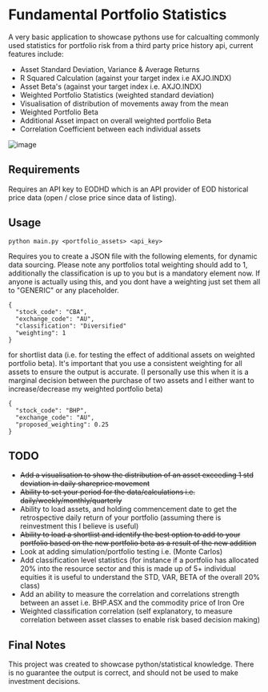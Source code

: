 # Fundamental Portfolio Statistics

A very basic application to showcase pythons use for calcualting commonly used statistics for portfolio risk from a third party price history api, current features include:
  - Asset Standard Deviation, Variance & Average Returns
  - R Squared Calculation (against your target index i.e AXJO.INDX)
  - Asset Beta's (against your target index i.e. AXJO.INDX)
  - Weighted Portfolio Statistics (weighted standard deviation)
  - Visualisation of distribution of movements away from the mean
  - Weighted Portfolio Beta
  - Additional Asset impact on overall weighted portfolio Beta
  - Correlation Coefficient between each individual assets

![image](https://github.com/realLew1s/portfolio-risk-analysis/assets/131590570/c1770286-d0e8-46c3-a948-d7a0f9fb1479)

## Requirements

Requires an API key to EODHD which is an API provider of EOD historical price data (open / close price since data of listing).

## Usage

```
python main.py <portfolio_assets> <api_key>
```

Requires you to create a JSON file with the following elements, for dynamic data sourcing. Please note any portfolios total weighting should add to 1, additionally the classification is up to you but is a mandatory element now. If anyone is actually using this, and you dont have a weighting just set them all to "GENERIC" or any placeholder.

```
{
  "stock_code": "CBA",
  "exchange_code": "AU",
  "classification": "Diversified"
  "weighting": 1
}
```

for shortlist data (i.e. for testing the effect of additional assets on weighted portfolio beta). It's important that you use a consistent weighting for all assets to ensure the output is accurate. (I personally use this when it is a marginal decision between the purchase of two assets and I either want to increase/decrease my weighted portfolio beta)

```
{
  "stock_code": "BHP",
  "exchange_code": "AU",
  "proposed_weighting": 0.25
}
```


## TODO

- ~~Add a visualisation to show the distribution of an asset exceeding 1 std deviation in daily shareprice movement~~
- ~~Ability to set your period for the data/calculations i.e. daily/weekly/monthly/quarterly~~
- Ability to load assets, and holding commencement date to get the retrospective daily return of your portfolio (assuming there is reinvestment this I believe is useful)
- ~~Ability to load a shortlist and identify the best option to add to your portfolio based on the new portfolio beta as a result of the new addition~~
- Look at adding simulation/portfolio testing i.e. (Monte Carlos)
- Add classification level statistics (for instance if a portfolio has allocated 20% into the resource sector and this is made up of 5+ individual equities it is useful to understand the STD, VAR, BETA of the overall 20% class)
- Add an ability to measure the correlation and correlations strength between an asset i.e. BHP.ASX and the commodity price of Iron Ore
- Weighted classification correlation (self explanatory, to measure correlation between asset classes to enable risk based decision making)

## Final Notes

This project was created to showcase python/statistical knowledge. There is no guarantee the output is correct, and should not be used to make investment decisions.

